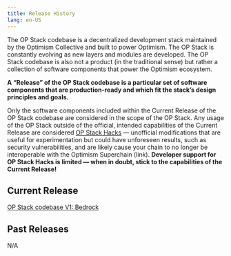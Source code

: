 ```yaml
---
title: Release History
lang: en-US
---
```


The OP Stack codebase is a decentralized development stack maintained by the Optimism Collective and built to power Optimism. 
The OP Stack is constantly evolving as new layers and modules are developed. The OP Stack codebase is also not a product (in the traditional sense) but rather a collection of software components that power the Optimism ecosystem.

**A “Release” of the OP Stack codebase is a particular set of software components that are production-ready and which fit the stack’s design principles and goals.**

Only the software components included within the Current Release of the OP Stack codebase are considered in the scope of the OP Stack. Any usage of the OP Stack outside of the official, intended capabilities of the Current Release are considered [OP Stack Hacks](../build/hacks.md) — unofficial modifications that are useful for experimentation but could have unforeseen results, such as security vulnerabilities, and are likely cause your chain to no longer be interoperable with the Optimism Superchain (link). **Developer support for OP Stack Hacks is limited — when in doubt, stick to the capabilities of the Current Release!**

## Current Release

[OP Stack codebase V1: Bedrock](./bedrock/)

## Past Releases

N/A